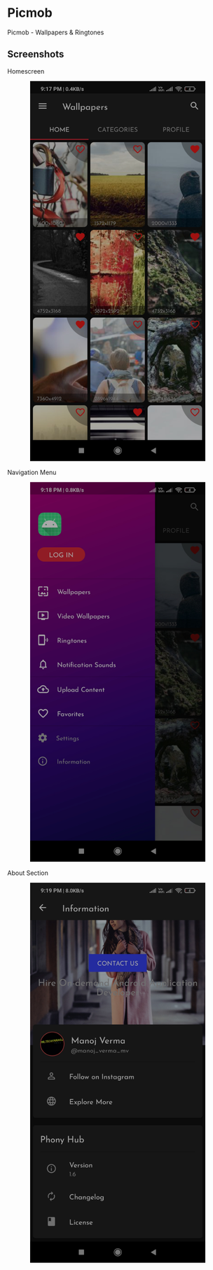 # Picmob
Picmob - Wallpapers &amp; Ringtones

## Screenshots

Homescreen

<div align="center">
    <img src="/Screenshots/Screenshot_01.jpg" width="400px"</img> 
</div>

Navigation Menu

<div align="center">
    <img src="/Screenshots/Screenshot_02.jpg" width="400px"</img> 
</div>

About Section

<div align="center">
    <img src="/Screenshots/Screenshot_03.jpg" width="400px"</img> 
</div>
